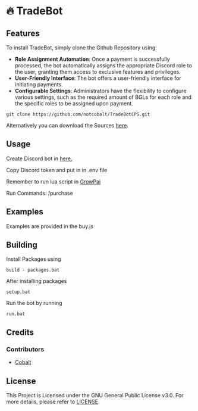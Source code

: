 
# :fire: TradeBot

## Features
To install TradeBot, simply clone the Github Repository using:
-   **Role Assignment Automation**: Once a payment is successfully processed, the bot automatically assigns the appropriate Discord role to the user, granting them access to exclusive features and privileges.
-   **User-Friendly Interface**: The bot offers a user-friendly interface for initiating payments.
-   **Configurable Settings**: Administrators have the flexibility to configure various settings, such as the required amount of BGLs for each role and the specific roles to be assigned upon payment.
```batch
git clone https://github.com/notcobalt/TradeBotCPS.git
```

Alternatively you can download the Sources [here](https://github.com/notcobalt/TradeBotCPS/archive/refs/heads/main.zip).

## Usage
Create Discord bot in [here.](https://discord.com/developers/applications)

Copy Discord token and put in in .env file

Remember to run lua script  in [GrowPai](https://github.com/HertZxD/GrowPai)

Run
Commands:
/purchase

## Examples
Examples are provided in the buy.js

## Building

Install Packages using
```batch
build - packages.bat
```
After installing packages
```batch
setup.bat
```
Run the bot by running
```batch
run.bat
```
## Credits
### Contributors
- [Cobalt](https://github.com/notcobalt)
## License
This Project is Licensed under the GNU General Public License v3.0. For more details, please refer to [LICENSE](https://github.com/notcobalt/TradeBotCPS/blob/main/LICENSE).

